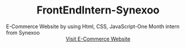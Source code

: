 <center><h1> FrontEndIntern-Synexoo </h1></center>
E-Commerce Website by using Html, CSS, JavaScript-One Month intern from Synexoo
<br>
<center><a href="https://sharu411.github.io/FrontEndIntern-Synexoo/home.html" target="_blank">Visit E-Commerce Website</a></center>
